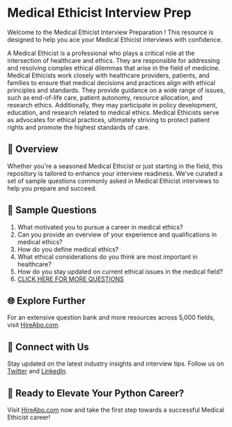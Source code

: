 # Medical Ethicist Interview Prep

Welcome to the Medical Ethicist Interview Preparation ! This resource is designed to help you ace your Medical Ethicist interviews with confidence.

A Medical Ethicist is a professional who plays a critical role at the intersection of healthcare and ethics. They are responsible for addressing and resolving complex ethical dilemmas that arise in the field of medicine. Medical Ethicists work closely with healthcare providers, patients, and families to ensure that medical decisions and practices align with ethical principles and standards. They provide guidance on a wide range of issues, such as end-of-life care, patient autonomy, resource allocation, and research ethics. Additionally, they may participate in policy development, education, and research related to medical ethics. Medical Ethicists serve as advocates for ethical practices, ultimately striving to protect patient rights and promote the highest standards of care.

## 🚀 Overview

Whether you're a seasoned Medical Ethicist or just starting in the field, this repository is tailored to enhance your interview readiness. We've curated a set of sample questions commonly asked in Medical Ethicist interviews to help you prepare and succeed.

## 📝 Sample Questions

1. What motivated you to pursue a career in medical ethics?
2. Can you provide an overview of your experience and qualifications in medical ethics?
3. How do you define medical ethics?
4. What ethical considerations do you think are most important in healthcare?
5. How do you stay updated on current ethical issues in the medical field?
6. [CLICK HERE FOR MORE QUESTIONS](https://hireabo.com/job/2_1_49/Medical%20Ethicist)

## 🌐 Explore Further

For an extensive question bank and more resources across 5,000 fields, visit [HireAbo.com](https://www.hireabo.com).

## 📱 Connect with Us

Stay updated on the latest industry insights and interview tips. Follow us on [Twitter](https://twitter.com/hireabo) and [LinkedIn](https://www.linkedin.com/in/hire-abo-3609972a8/).

## 🚀 Ready to Elevate Your Python Career?

Visit [HireAbo.com](https://www.hireabo.com) now and take the first step towards a successful Medical Ethicist career!